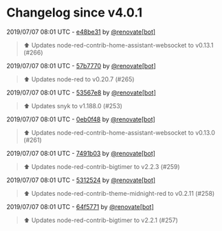 # Changelog since v4.0.1

2019/07/07 08:01 UTC - [e48be31](https://github.com/hassio-addons/addon-node-red/commit/e48be312b23e1e039f67bc0b2786fea02e3c4a9c) by [@renovate[bot]](https://github.com/apps/renovate)
> :arrow_up: Updates node-red-contrib-home-assistant-websocket to v0.13.1 (#266) 

2019/07/07 08:01 UTC - [57b7770](https://github.com/hassio-addons/addon-node-red/commit/57b7770f42d380ee7c4b3ff878f39e8c6653da4b) by [@renovate[bot]](https://github.com/apps/renovate)
> :arrow_up: Updates node-red to v0.20.7 (#265) 

2019/07/07 08:01 UTC - [53567e8](https://github.com/hassio-addons/addon-node-red/commit/53567e825754e7136c51a99f44621e8f554f5984) by [@renovate[bot]](https://github.com/apps/renovate)
> :arrow_up: Updates snyk to v1.188.0 (#253) 

2019/07/07 08:01 UTC - [0eb0f48](https://github.com/hassio-addons/addon-node-red/commit/0eb0f4837406510f8abd525b1312195321793116) by [@renovate[bot]](https://github.com/apps/renovate)
> :arrow_up: Updates node-red-contrib-home-assistant-websocket to v0.13.0 (#261) 

2019/07/07 08:01 UTC - [7491b03](https://github.com/hassio-addons/addon-node-red/commit/7491b03d8111b0f65ff0182072607af6759a7bae) by [@renovate[bot]](https://github.com/apps/renovate)
> :arrow_up: Updates node-red-contrib-bigtimer to v2.2.3 (#259) 

2019/07/07 08:01 UTC - [5312524](https://github.com/hassio-addons/addon-node-red/commit/53125243b682929392fa3e162d3374fcadcf9899) by [@renovate[bot]](https://github.com/apps/renovate)
> :arrow_up: Updates node-red-contrib-theme-midnight-red to v0.2.11 (#258) 

2019/07/07 08:01 UTC - [64f5771](https://github.com/hassio-addons/addon-node-red/commit/64f5771adb0a6072121c366b742f2e40e8646f87) by [@renovate[bot]](https://github.com/apps/renovate)
> :arrow_up: Updates node-red-contrib-bigtimer to v2.2.1 (#257) 

